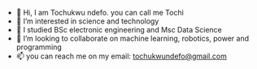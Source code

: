 - 👋 Hi, I am Tochukwu ndefo. you can call me Tochi
- 👀 I’m interested in science and technology
- 🌱 I studied BSc electronic engineering and Msc Data Science
- 💞️ I’m looking to collaborate on machine learning, robotics, power and programming
- 📫 you can reach me on my email: tochukwundefo@gmail.com

<!---
Tochindefo/Tochindefo is a ✨ special ✨ repository because its `README.md` (this file) appears on your GitHub profile.
You can click the Preview link to take a look at your changes.
--->
